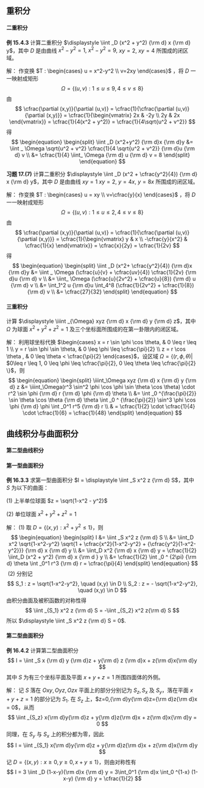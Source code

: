## 重积分

#### 二重积分

**例  15.4.3**    计算二重积分 $\displaystyle \iint _D (x^2 + y^2) {\rm d} x {\rm d} y$，其中 $D$ 是由曲线 $x^2-y^2 = 1,$ $x^2 - y^2 = 9,$ $xy=2,$ $xy=4$ 所围成的闭区域。

解：	作变换 $T : \begin{cases} u = x^2-y^2 \\ v=2xy \end{cases}$ ，将 $D$ 一一映射成矩形
$$
\Omega = \{(u,v): 1\leq u \leq 9, 4 \leq v \leq 8\}
$$
由
$$
\cfrac{\partial (x,y)}{\partial (u,v)} = \cfrac{1}{\cfrac{\partial (u,v)}{\partial (x,y)}} = \cfrac{1}{\begin{vmatrix} 2x & -2y \\ 2y & 2x \end{vmatrix}} = \cfrac{1}{4(x^2 + y^2)} = \cfrac{1}{4\sqrt{u^2 + v^2}}
$$
得
$$
\begin{equation} \begin{split}
\iint _D (x^2+y^2) {\rm d}x {\rm d}y &= \iint _ \Omega \sqrt{u^2 + v^2} \cfrac{1}{4 \sqrt{u^2 + v^2}} {\rm d}u {\rm d} v \\
&= \cfrac{1}{4} \iint_ \Omega {\rm d} u {\rm d} v = 8
\end{split} \end{equation}
$$


**习题  17.(7)**    计算二重积分 $\displaystyle \iint _D (x^2 + \cfrac{y^2}{4}) {\rm d} x {\rm d} y$，其中 $D$ 是由曲线 $x y = 1$ $xy = 2,$ $y = 4x,$ $y = 8x$ 所围成的闭区域。

解：	作变换 $T : \begin{cases} u = xy \\ v=\cfrac{y}{x} \end{cases}$ ，将 $D$ 一一映射成矩形
$$
\Omega = \{(u,v): 1\leq u \leq 2, 4 \leq v \leq 8\}
$$
由
$$
\cfrac{\partial (x,y)}{\partial (u,v)} = \cfrac{1}{\cfrac{\partial (u,v)}{\partial (x,y)}} = \cfrac{1}{\begin{vmatrix} y & x \\ -\cfrac{y}{x^2} & \cfrac{1}{x} \end{vmatrix}} = \cfrac{x}{2y} = \cfrac{1}{2v}
$$
得
$$
\begin{equation} \begin{split}
\iint _D (x^2+ \cfrac{y^2}{4}) {\rm d}x {\rm d}y &= \iint _ \Omega (\cfrac{u}{v} + \cfrac{uv}{4}) \cfrac{1}{2v} {\rm d}u {\rm d} v \\
&= \iint_ \Omega (\cfrac{u}{2v^2} + \cfrac{u}{8}) {\rm d} u {\rm d} v \\
&= \int_1^2 u {\rm d}u \int_4^8 (\cfrac{1}{2v^2} + \cfrac{1}{8}) {\rm d} v \\
&= \cfrac{27}{32}
\end{split} \end{equation}
$$



#### 三重积分

计算 $\displaystyle \iiint _{\Omega} xyz {\rm d} x {\rm d} y {\rm d} z$，其中 $\Omega$ 为球面 $x^2 + y^2 + z^2 = 1$ 及三个坐标面所围成的在第一卦限内的闭区域。

解：	利用球坐标代换 $\begin{cases}
x = r \sin \phi \cos \theta, & 0 \leq r \leq 1 \\
y = r \sin \phi \sin \theta, & 0 \leq \phi \leq \cfrac{\pi}{2} \\
z = r \cos \theta , & 0 \leq \theta < \cfrac{\pi}{2}
\end{cases}$，设区域 $\Omega = \{(r,\phi,\theta)|$ $0\leq r \leq 1, 0 \leq \phi \leq \cfrac{\pi}{2}, 0 \leq \theta \leq \cfrac{\pi}{2} \}$，则
$$
\begin{equation} \begin{split}
\iiint_\Omega xyz {\rm d} x {\rm d} y {\rm d} z &= \iiint_\Omega(r^3 \sin^2 \phi \cos \phi \sin \theta \cos \theta) \cdot r^2 \sin \phi {\rm d} r {\rm d} \phi {\rm d} \theta \\ 
&= \int _0 ^{\frac{\pi}{2}} \sin \theta \cos \theta {\rm d} \theta \int _0 ^ {\frac{\pi}{2}} \sin^3 \phi \cos \phi {\rm d} \phi \int _0^1 r^5 {\rm d} r \\
& = \cfrac{1}{2} \cdot \cfrac{1}{4} \cdot \cfrac{1}{6} = \cfrac{1}{48}
\end{split} \end{equation}
$$



## 曲线积分与曲面积分

#### 第二型曲线积分



#### 第一型曲面积分

**例  16.3.3**    求第一型曲面积分 $I = \displaystyle \iint _S x^2 z {\rm d} S$，其中 $S$ 为以下的曲面：

$(1)$ 上半单位球面 $z = \sqrt{1-x^2 - y^2}$ 

$(2)$ 单位球面 $x^2 + y^2 + z^2 = 1$ 

解：	$(1)$ 取 $D = \{(x,y): x^2 + y^2 \leq 1\}$，则
$$
\begin{equation} \begin{split}
I &= \iint _S x^2 z {\rm d} S \\
&= \iint_D x^2 \sqrt{1-x^2-y^2} \sqrt{1 + \cfrac{x^2}{1-x^2-y^2} + {\cfrac{y^2}{1-x^2-y^2}}} {\rm d} x {\rm d} y \\
&= \iint_D x^2 {\rm d} x {\rm d} y = \cfrac{1}{2} \iint_D (x^2 + y^2) {\rm d} x {\rm d } y \\
&= \cfrac{1}{2} \int _0 ^ {2\pi} {\rm d} \theta \int _0^1 r^3 {\rm d} r = \cfrac{\pi}{4}
\end{split} \end{equation}
$$
​	$(2)$ 分别记
$$
S_1 : z = \sqrt{1-x^2-y^2}, \quad (x,y) \in D \\
S_2 : z = - \sqrt{1-x^2-y^2}, \quad (x,y) \in D
$$
由积分曲面及被积函数的对称性得
$$
\iint _{S_1} x^2 z {\rm d} S = -\iint _{S_2} x^2 z{\rm d} S
$$
所以 $\displaystyle \iint _S x^2 z {\rm d} S = 0$. 



#### 第二型曲面积分

**例  16.4.2**    计算第二型曲面积分
$$
I = \iint _S x {\rm d} y {\rm d}z + y{\rm d} z {\rm d}x + z{\rm d}x{\rm d}y
$$
其中 $S$ 为有三个坐标平面及平面 $x+y+z = 1$ 所围四面体的外侧。

解：	记 $S$ 落在 $Oxy, Oyz, Ozx$ 平面上的部分分别记为 $S_z, S_x$ 及 $S_y$，落在平面 $x+y+z =1$ 的部分记为 $S_1$. 在 $S_z$ 上，$z=0,{\rm d}y{\rm d}z={\rm d}z{\rm d}x = 0$，从而
$$
\iint _{S_z} x{\rm d}y{\rm d}z + y{\rm d}z{\rm d}x + z{\rm d}x{\rm d}y = 0
$$
同理，在 $S_y$ 与 $S_x$ 上的积分都为零，因此
$$
I = \iint _{S_1} x{\rm d}y{\rm d}z + y{\rm d}z{\rm d}x + z{\rm d}x{\rm d}y
$$
记 $D = \{(x,y): x \geq 0, y \geq 0, x+y \leq 1 \}$，则由对称性有
$$
I = 3 \iint _D (1-x-y){\rm d}x {\rm d} y = 3\int_0^1 {\rm d}x \int_0 ^{1-x} (1-x-y) {\rm d} y = \cfrac{1}{2}
$$
